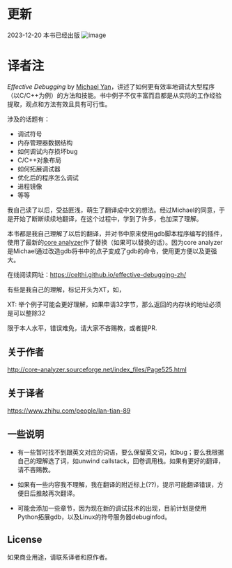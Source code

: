 # 更新
2023-12-20
本书已经出版
![image](https://github.com/Celthi/effective-debugging-zh/assets/5187962/29b04963-5535-432c-b56f-8a2d5dbc2ec6)


# 译者注

_Effective Debugging_ by [Michael Yan](https://github.com/yanqi27)，讲述了如何更有效率地调试大型程序（以C/C++为例）的方法和技能。书中例子不仅丰富而且都是从实际的工作经验提取，观点和方法有效且具有可行性。

涉及的话题有：

- 调试符号
- 内存管理器数据结构
- 如何调试内存损坏bug
- C/C++对象布局
- 如何拓展调试器
- 优化后的程序怎么调试
- 进程镜像
- 等等


我自己读了以后，受益匪浅，萌生了翻译成中文的想法。经过Michael的同意，于是开始了断断续续地翻译，在这个过程中，学到了许多，也加深了理解。

本书都是我自己理解了以后的翻译，并对书中原来使用gdb脚本程序编写的插件，使用了最新的[core analyzer](https://github.com/yanqi27/core_analyzer)作了替换（如果可以替换的话）。因为core analyzer是Michael通过改造gdb将书中的点子变成了gdb的命令，使用更方便以及更强大。

在线阅读网址：https://celthi.github.io/effective-debugging-zh/

有些是我自己的理解，标记开头为XT，如，

XT: 举个例子可能会更好理解，如果申请32字节，那么返回的内存块的地址必须是可以整除32

限于本人水平，错误难免，请大家不吝赐教，或者提PR.

## 关于作者

http://core-analyzer.sourceforge.net/index_files/Page525.html

## 关于译者

https://www.zhihu.com/people/lan-tian-89

## 一些说明

- 有一些暂时找不到跟英文对应的词语，要么保留英文词，如bug；要么我根据自己的理解选了词，如unwind callstack，回卷调用栈。如果有更好的翻译，请不吝赐教。

- 如果有一些内容我不理解，我在翻译的附近标上(??)，提示可能翻译错误，方便日后推敲再次翻译。

- 可能会添加一些章节，因为现在新的调试技术的出现，目前计划是使用Python拓展gdb，以及Linux的符号服务器debuginfod。


## License

如果商业用途，请联系译者和原作者。
